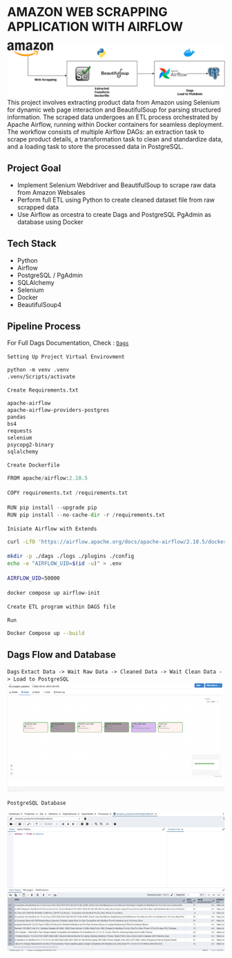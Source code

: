 # AMAZON WEB SCRAPPING APPLICATION WITH AIRFLOW

!['Architeture Image'](assets/Archicteture.png)
This project involves extracting product data from Amazon using Selenium for dynamic web page interaction and BeautifulSoup for parsing structured information. The scraped data undergoes an ETL process orchestrated by Apache Airflow, running within Docker containers for seamless deployment. The workflow consists of multiple Airflow DAGs: an extraction task to scrape product details, a transformation task to clean and standardize data, and a loading task to store the processed data in PostgreSQL.

## Project Goal

- Implement Selenium Webdriver and BeautifulSoup to scrape raw data from Amazon Websales
- Perform full ETL using Python to create cleaned dataset file from raw scrapped data
- Use Airflow as orcestra to create Dags and PostgreSQL PgAdmin as database using Docker

## Tech Stack

- Python
- Airflow
- PostgreSQL / PgAdmin
- SQLAlchemy
- Selenium
- Docker
- BeautifulSoup4

## Pipeline Process

For Full Dags Documentation, Check : [`Dags`](dags\etl_dags.py)

`Setting Up Project Virtual Envirovment`

```Shell
python -m venv .venv
.venv/Scripts/activate
```

`Create Requirements.txt`

```text
apache-airflow
apache-airflow-providers-postgres
pandas
bs4
requests
selenium
psycopg2-binary
sqlalchemy
```

`Create Dockerfile`

```python
FROM apache/airflow:2.10.5

COPY requirements.txt /requirements.txt

RUN pip install --upgrade pip
RUN pip install --no-cache-dir -r /requirements.txt
```

`Inisiate Airflow with Extends`

```bash
curl -LfO 'https://airflow.apache.org/docs/apache-airflow/2.10.5/docker-compose.yaml'

mkdir -p ./dags ./logs ./plugins ./config
echo -e "AIRFLOW_UID=$(id -u)" > .env

AIRFLOW_UID=50000

docker compose up airflow-init
```

`Create ETL program within DAGS file`

`Run`

```bash
Docker Compose up --build
```

## Dags Flow and Database

`Dags` `Extact Data -> Wait Raw Data -> Cleaned Data -> Wait Clean Data -> Load to PostgreSQL`
![Dags Architecture](assets/Dags_Architecture.png)

`PostgreSQL Database`

![Database](assets/Database.png)
